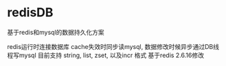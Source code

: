 redisDB
=======

基于redis和mysql的数据持久化方案

redis运行时连接数据库 cache失效时同步读mysql, 数据修改时候异步通过DB线程写mysql
目前支持 string, list, zset, 以及incr 格式
基于redis 2.6.16修改

